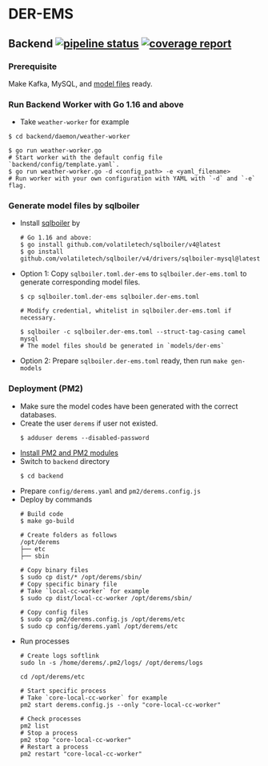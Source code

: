 # DER-EMS

## Backend [![pipeline status](https://gitlab.com/ubiik/ems/der-ems/badges/main/pipeline.svg)](https://gitlab.com/ubiik/ems/der-ems/-/commits/main) [![coverage report](https://gitlab.com/ubiik/ems/der-ems/badges/main/coverage.svg)](https://gitlab.com/ubiik/ems/der-ems/-/commits/main)

### Prerequisite

Make Kafka, MySQL, and [model files](#generate-model-files-by-sqlboiler) ready.

### Run Backend Worker with Go 1.16 and above
- Take `weather-worker` for example
```shell
$ cd backend/daemon/weather-worker

$ go run weather-worker.go
# Start worker with the default config file `backend/config/template.yaml`.
$ go run weather-worker.go -d <config_path> -e <yaml_filename>
# Run worker with your own configuration with YAML with `-d` and `-e` flag.
```

### Generate model files by sqlboiler
- Install [sqlboiler](https://github.com/volatiletech/sqlboiler) by
  ```shell
  # Go 1.16 and above:
  $ go install github.com/volatiletech/sqlboiler/v4@latest
  $ go install github.com/volatiletech/sqlboiler/v4/drivers/sqlboiler-mysql@latest
  ```
- Option 1: Copy `sqlboiler.toml.der-ems` to `sqlboiler.der-ems.toml` to generate corresponding model files.
  ```shell
  $ cp sqlboiler.toml.der-ems sqlboiler.der-ems.toml

  # Modify credential, whitelist in sqlboiler.der-ems.toml if necessary.

  $ sqlboiler -c sqlboiler.der-ems.toml --struct-tag-casing camel mysql
  # The model files should be generated in `models/der-ems`
  ```
- Option 2: Prepare `sqlboiler.der-ems.toml` ready, then run `make gen-models`

### Deployment (PM2)
- Make sure the model codes have been generated with the correct databases.
- Create the user `derems`  if user not existed.
  ```shell
  $ adduser derems --disabled-password
  ```
- [Install PM2 and PM2 modules](backend/docs/PM2.md)
- Switch to `backend` directory
  ```shell
  $ cd backend
  ```
- Prepare `config/derems.yaml` and `pm2/derems.config.js`
- Deploy by commands
  ```shell
  # Build code
  $ make go-build

  # Create folders as follows
  /opt/derems
  ├── etc
  ├── sbin

  # Copy binary files
  $ sudo cp dist/* /opt/derems/sbin/
  # Copy specific binary file
  # Take `local-cc-worker` for example
  $ sudo cp dist/local-cc-worker /opt/derems/sbin/

  # Copy config files
  $ sudo cp pm2/derems.config.js /opt/derems/etc
  $ sudo cp config/derems.yaml /opt/derems/etc
  ```
- Run processes
  ```shell
  # Create logs softlink
  sudo ln -s /home/derems/.pm2/logs/ /opt/derems/logs

  cd /opt/derems/etc

  # Start specific process
  # Take `core-local-cc-worker` for example
  pm2 start derems.config.js --only "core-local-cc-worker"

  # Check processes
  pm2 list
  # Stop a process
  pm2 stop "core-local-cc-worker"
  # Restart a process
  pm2 restart "core-local-cc-worker"
  ```
